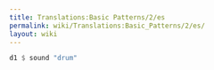 ```yaml
---
title: Translations:Basic Patterns/2/es
permalink: wiki/Translations:Basic_Patterns/2/es/
layout: wiki
---
```


``` Haskell
d1 $ sound "drum"
```
